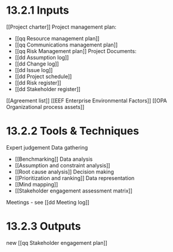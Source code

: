 # 13.2.1 Inputs
[[Project charter]]
Project management plan:
* [[qq Resource management plan]]
* [[qq Communications management plan]]
* [[qq Risk Management plan]]
 Project Documents:
* [[dd Assumption log]]
* [[dd Change log]]
* [[dd Issue log]]
* [[dd Project schedule]]
* [[dd Risk register]]
* [[dd Stakeholder register]]

[[Agreement list]]
[[EEF Enterprise Environmental Factors]]
[[OPA Organizational process assets]]

# 13.2.2 Tools & Techniques
Expert judgement
Data gathering
* [[Benchmarking]]
Data analysis
* [[Assumption and constraint analysis]]
* [[Root cause analysis]]
Decision making
* [[Prioritization and ranking]]
Data representation
* [[Mind mapping]]
* [[Stakeholder engagement assessment matrix]]

Meetings - see [[dd Meeting log]]

# 13.2.3 Outputs
new [[qq Stakeholder engagement plan]]